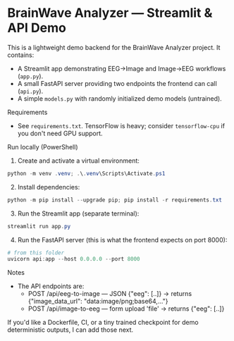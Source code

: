 # BrainWave Analyzer — Streamlit & API Demo

This is a lightweight demo backend for the BrainWave Analyzer project. It contains:

- A Streamlit app demonstrating EEG->Image and Image->EEG workflows (`app.py`).
- A small FastAPI server providing two endpoints the frontend can call (`api.py`).
- A simple `models.py` with randomly initialized demo models (untrained).

Requirements
- See `requirements.txt`. TensorFlow is heavy; consider `tensorflow-cpu` if you don't need GPU support.

Run locally (PowerShell)
1. Create and activate a virtual environment:

```powershell
python -m venv .venv; .\.venv\Scripts\Activate.ps1
```

2. Install dependencies:

```powershell
python -m pip install --upgrade pip; pip install -r requirements.txt
```

3. Run the Streamlit app (separate terminal):

```powershell
streamlit run app.py
```

4. Run the FastAPI server (this is what the frontend expects on port 8000):

```powershell
# from this folder
uvicorn api:app --host 0.0.0.0 --port 8000
```

Notes
- The API endpoints are:
  - POST /api/eeg-to-image — JSON {"eeg": [..]} -> returns {"image_data_url": "data:image/png;base64,..."}
  - POST /api/image-to-eeg — form upload 'file' -> returns {"eeg": [..]}

If you'd like a Dockerfile, CI, or a tiny trained checkpoint for demo deterministic outputs, I can add those next.